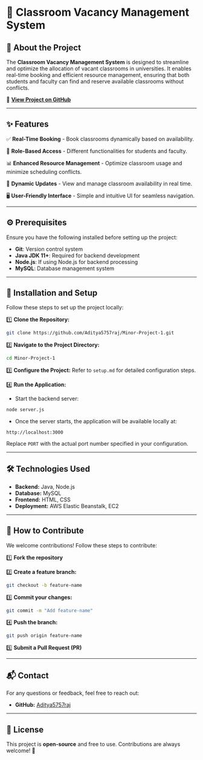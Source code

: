 # 📌 Classroom Vacancy Management System

## 🏫 About the Project
The **Classroom Vacancy Management System** is designed to streamline and optimize the allocation of vacant classrooms in universities. It enables real-time booking and efficient resource management, ensuring that both students and faculty can find and reserve available classrooms without conflicts.

🔗 **[View Project on GitHub](https://github.com/Aditya5757raj/Minor-Project-1)**

---
## ✨ Features
✅ **Real-Time Booking** - Book classrooms dynamically based on availability.

🔑 **Role-Based Access** - Different functionalities for students and faculty.

📊 **Enhanced Resource Management** - Optimize classroom usage and minimize scheduling conflicts.

🔄 **Dynamic Updates** - View and manage classroom availability in real time.

🖥 **User-Friendly Interface** - Simple and intuitive UI for seamless navigation.

---

## ⚙️ Prerequisites
Ensure you have the following installed before setting up the project:
- **Git**: Version control system
- **Java JDK 11+**: Required for backend development
- **Node.js**: If using Node.js for backend processing
- **MySQL**: Database management system

---
## 🚀 Installation and Setup
Follow these steps to set up the project locally:

1️⃣ **Clone the Repository:**
```bash
git clone https://github.com/Aditya5757raj/Minor-Project-1.git
```

2️⃣ **Navigate to the Project Directory:**
```bash
cd Minor-Project-1
```

3️⃣ **Configure the Project:**
Refer to `setup.md` for detailed configuration steps.

4️⃣ **Run the Application:**
- Start the backend server:
```bash
node server.js
```
- Once the server starts, the application will be available locally at:
```
http://localhost:3000
```
Replace `PORT` with the actual port number specified in your configuration.

---
## 🛠 Technologies Used
- **Backend:** Java, Node.js
- **Database:** MySQL
- **Frontend:** HTML, CSS
- **Deployment:** AWS Elastic Beanstalk, EC2

---
## 🤝 How to Contribute
We welcome contributions! Follow these steps to contribute:

1️⃣ **Fork the repository**

2️⃣ **Create a feature branch:**
```bash
git checkout -b feature-name
```

3️⃣ **Commit your changes:**
```bash
git commit -m "Add feature-name"
```

4️⃣ **Push the branch:**
```bash
git push origin feature-name
```

5️⃣ **Submit a Pull Request (PR)**

---
## 📬 Contact
For any questions or feedback, feel free to reach out:
- **GitHub:** [Aditya5757raj](https://github.com/Aditya5757raj)

---
## 📜 License
This project is **open-source** and free to use. Contributions are always welcome! 🚀

